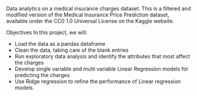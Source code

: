 Data analytics on a medical insurance charges dataset. This is a filtered and modified version of the Medical Insurance Price Prediction dataset, available under the CC0 1.0 Universal License on the Kaggle website.

Objectives
In this project, we will:

* Load the data as a pandas dataframe
* Clean the data, taking care of the blank entries
* Run exploratory data analysis and identify the attributes that most affect the charges
* Develop single variable and multi variable Linear Regression models for predicting the charges
* Use Ridge regression to refine the performance of Linear regression models.
